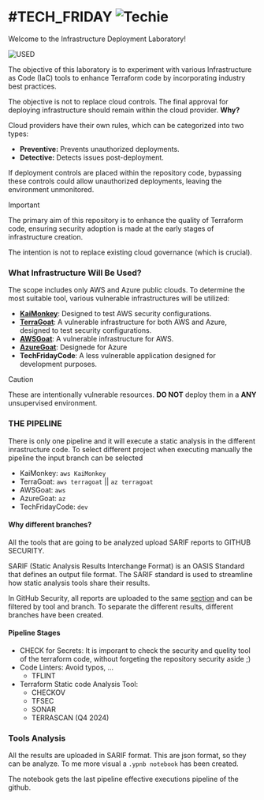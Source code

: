 # #TECH_FRIDAY  ![Techie](https://awesome.re/badge.svg)
 
Welcome to the Infrastructure Deployment Laboratory! 

![USED](https://skillicons.dev/icons?i=terraform,aws,azure,python)


The objective of this laboratory is to experiment with various Infrastructure as Code (IaC) tools to enhance Terraform code by incorporating industry best practices.

The objective is not to replace cloud controls. The final approval for deploying infrastructure should remain within the cloud provider. **Why?**

Cloud providers have their own rules, which can be categorized into two types:
- **Preventive:** Prevents unauthorized deployments.
- **Detective:** Detects issues post-deployment.

If deployment controls are placed within the repository code, bypassing these controls could allow unauthorized deployments, leaving the environment unmonitored.

> [!IMPORTANT] 
> The primary aim of this repository is to enhance the quality of Terraform code, ensuring security adoption is made at the early stages of infrastructure creation.
>
> The intention is not to replace existing cloud governance (which is crucial).

### What Infrastructure Will Be Used?

The scope includes only AWS and Azure public clouds. To determine the most suitable tool, various vulnerable infrastructures will be utilized:

- **[KaiMonkey](https://github.com/tenable/KaiMonkey)**: Designed to test AWS security configurations.
- **[TerraGoat](https://github.com/octodemo/advanced-security-terraform)**: A vulnerable infrastructure for both AWS and Azure, designed to test security configurations.
- **[AWSGoat](https://github.com/ine-labs/AWSGoat)**: A vulnerable infrastructure for AWS.
- **[AzureGoat](https://github.com/ine-labs/AzureGoat)**: Designede for Azure
- **TechFridayCode**: A less vulnerable application designed for development purposes.

> [!CAUTION] 
> These are intentionally vulnerable resources. **DO NOT** deploy them in a **ANY** unsupervised environment.

### THE PIPELINE

There is only one pipeline and it will execute a static analysis in the different inrastructure code.  To select different project when executing manually the pipeline the input branch can be selected

- KaiMonkey: `aws KaiMonkey`
- TerraGoat: `aws terragoat` || `az terragoat`
- AWSGoat: `aws` 
- AzureGoat: `az` 
- TechFridayCode: `dev` 

#### Why different branches? 

All the tools that are going to be analyzed upload SARIF reports to GITHUB SECURITY.

SARIF (Static Analysis Results Interchange Format) is an OASIS Standard that defines an output file format. The SARIF standard is used to streamline how static analysis tools share their results. 

In GitHub Security, all reports are uploaded to the same [section](https://github.com/alaynfm/techFriday/security/code-scanning) and can be filtered by tool and branch. To separate the different results, different branches have been created.

#### Pipeline Stages

- CHECK for Secrets: It is imporant to check the security and quelity tool of the terraform code, without forgeting the repository security aside ;)
- Code Linters: Avoid typos, ...
    - TFLINT
- Terraform Static code Analysis Tool:
    - CHECKOV
    - TFSEC
    - SONAR
    - TERRASCAN (Q4 2024)

### Tools Analysis

All the results are uploaded in SARIF format. This are json format, so they can be analyze. To me more visual a `.ypnb notebook` has been created. 

The notebook gets the last pipeline effective executions pipeline of the github.

